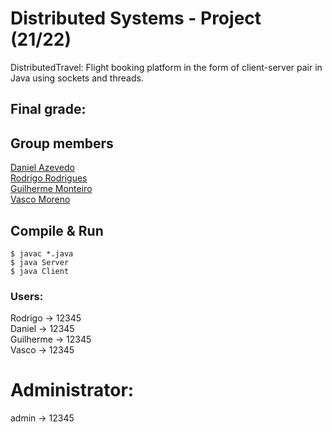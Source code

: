 # Distributed Systems - Project (21/22)

DistributedTravel: Flight booking platform in the form of client-server pair in Java using sockets and threads.


## Final grade: 

## Group members  

[Daniel Azevedo](https://www.github.com/danieltazevedo)  
[Rodrigo Rodrigues](https://www.github.com/webst2r)  
[Guilherme Monteiro](https://www.github.com/rushmetra)  
[Vasco Moreno](https://github.com/vascobmoreno)


## Compile & Run
```
$ javac *.java
$ java Server
$ java Client
```


### Users:  
Rodrigo -> 12345  
Daniel -> 12345  
Guilherme -> 12345  
Vasco -> 12345  
  

# Administrator:  
admin -> 12345  
